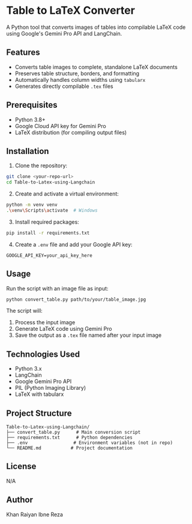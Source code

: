 # Table to LaTeX Converter

A Python tool that converts images of tables into compilable LaTeX code using Google's Gemini Pro API and LangChain.

## Features

- Converts table images to complete, standalone LaTeX documents
- Preserves table structure, borders, and formatting
- Automatically handles column widths using `tabularx`
- Generates directly compilable `.tex` files

## Prerequisites

- Python 3.8+
- Google Cloud API key for Gemini Pro
- LaTeX distribution (for compiling output files)

## Installation

1. Clone the repository:
```bash
git clone <your-repo-url>
cd Table-to-Latex-using-Langchain
```

2. Create and activate a virtual environment:
```bash
python -m venv venv
.\venv\Scripts\activate  # Windows
```

3. Install required packages:
```bash
pip install -r requirements.txt
```

4. Create a `.env` file and add your Google API key:
```
GOOGLE_API_KEY=your_api_key_here
```

## Usage

Run the script with an image file as input:
```bash
python convert_table.py path/to/your/table_image.jpg
```

The script will:
1. Process the input image
2. Generate LaTeX code using Gemini Pro
3. Save the output as a `.tex` file named after your input image

## Technologies Used

- Python 3.x
- LangChain
- Google Gemini Pro API
- PIL (Python Imaging Library)
- LaTeX with tabularx

## Project Structure

```
Table-to-Latex-using-Langchain/
├── convert_table.py      # Main conversion script
├── requirements.txt      # Python dependencies
├── .env                 # Environment variables (not in repo)
└── README.md           # Project documentation
```

## License

N/A

## Author

Khan Raiyan Ibne Reza
